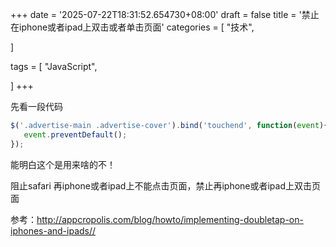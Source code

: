 +++
date = '2025-07-22T18:31:52.654730+08:00'
draft = false
title = '禁止在iphone或者ipad上双击或者单击页面'
categories = [
    "技术",

]

tags = [
    "JavaScript",

]
+++

先看一段代码

```js
$('.advertise-main .advertise-cover').bind('touchend', function(event){
   event.preventDefault();
});  

```

能明白这个是用来啥的不！

阻止safari 再iphone或者ipad上不能点击页面，禁止再iphone或者ipad上双击页面

参考：<http://appcropolis.com/blog/howto/implementing-doubletap-on-iphones-and-ipads//>
